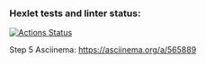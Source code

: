 ### Hexlet tests and linter status:
[![Actions Status](https://github.com/DrAculaJD/java-project-71/workflows/hexlet-check/badge.svg)](https://github.com/DrAculaJD/java-project-71/actions)

Step 5 Asciinema: https://asciinema.org/a/565889
